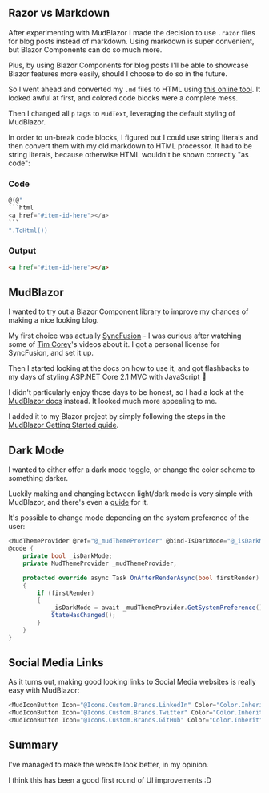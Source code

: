 ﻿## Razor vs Markdown

After experimenting with MudBlazor I made the decision to use <code>.razor</code> files for blog posts instead of markdown.
Using markdown is super convenient, but Blazor Components can do so much more.

Plus, by using Blazor Components for blog posts I'll be able to showcase Blazor
features more easily, should I choose to do so in the future.

So I went ahead and converted my <code>.md</code> files to HTML using
<a target="_blank" href="https://markdowntohtml.com/">this online tool</a>.
It looked awful at first, and colored code blocks were a complete mess.

Then I changed all <code>p</code> tags to <code>MudText</code>, leveraging the default styling of MudBlazor.

In order to un-break code blocks, I figured out I could use string literals
and then convert them with my old markdown to HTML processor. It had to be string literals, because otherwise
HTML wouldn't be shown correctly "as code":


### Code

````csharp
@(@"
```html
<a href="#item-id-here"></a>
```
".ToHtml())
````


### Output

```html
<a href="#item-id-here"></a>
```

## MudBlazor

I wanted to try out a Blazor Component library to improve my chances of making a nice looking blog.

My first choice was actually <a href="https://www.syncfusion.com/blazor-components" target="_blank">SyncFusion</a> - I was curious after watching some of <a target="_blank" href="https://www.youtube.com/user/IAmTimCorey">Tim Corey</a>'s videos about it.
I got a personal license for SyncFusion, and set it up.

Then I started looking at the docs on how to use it, and got flashbacks to my days of styling ASP.NET Core 2.1 MVC with JavaScript 😬

I didn't particularly enjoy those days to be honest, so I had a look at the <a target="_blank" href="https://mudblazor.com/docs/overview">MudBlazor docs</a> instead. It looked much more appealing to me.

I added it to my Blazor project by simply following the steps in the <a target="_blank" href="https://mudblazor.com/getting-started/installation">MudBlazor Getting Started guide</a>.

## Dark Mode

I wanted to either offer a dark mode toggle, or change the color scheme to something darker.

Luckily making and changing between light/dark mode is very simple with MudBlazor, and there's even a <a target="_blank" href="https://mudblazor.com/customization/overview#dark-palette">guide</a> for it.

It's possible to change mode depending on the system preference of the user:


```csharp
<MudThemeProvider @ref="@_mudThemeProvider" @bind-IsDarkMode="@_isDarkMode" />
@code {
    private bool _isDarkMode;
    private MudThemeProvider _mudThemeProvider;

    protected override async Task OnAfterRenderAsync(bool firstRender)
    {
        if (firstRender)
        {
            _isDarkMode = await _mudThemeProvider.GetSystemPreference();
            StateHasChanged();
        }
    }
}
```

## Social Media Links

As it turns out, making good looking links to Social Media websites is really easy with MudBlazor:


```csharp
<MudIconButton Icon="@Icons.Custom.Brands.LinkedIn" Color="Color.Inherit" Link="https://www.linkedin.com/in/niels-pilgaard/" Title="My LinkedIn Profile" target="_blank" />
<MudIconButton Icon="@Icons.Custom.Brands.Twitter" Color="Color.Inherit" Link="https://twitter.com/Niels_Pilgaard" Title="My Twitter Profile" target="_blank" />
<MudIconButton Icon="@Icons.Custom.Brands.GitHub" Color="Color.Inherit" Link="https://github.com/NielsPilgaard" Title="My GitHub Profile" target="_blank" />
```

## Summary

I've managed to make the website look better, in my opinion.

I think this has been a good first round of UI improvements :D
    